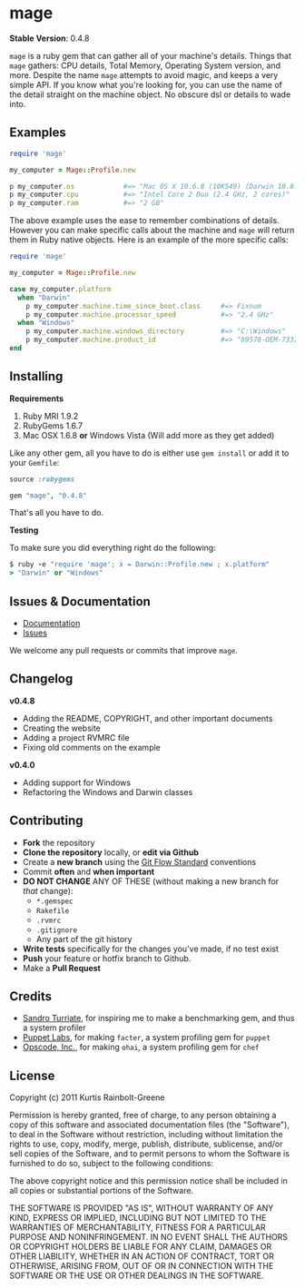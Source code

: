 mage
====

**Stable Version**: 0.4.8

`mage` is a ruby gem that can gather all of your machine's details.
Things that `mage` gathers: CPU details, Total Memory, Operating System version, and more.
Despite the name `mage` attempts to avoid magic, and keeps a very simple API.
If you know what you're looking for, you can use the name of the detail straight on the machine object.
No obscure dsl or details to wade into.


Examples
--------

``` ruby
require 'mage'

my_computer = Mage::Profile.new

p my_computer.os            #=> "Mac OS X 10.6.8 (10K549) (Darwin 10.8.0, 32-bit)"
p my_computer.cpu           #=> "Intel Core 2 Duo (2.4 GHz, 2 cores)"
p my_computer.ram           #=> "2 GB"
```

The above example uses the ease to remember combinations of details.
However you can make specific calls about the machine and `mage` will return them in Ruby native objects.
Here is an example of the more specific calls:

``` ruby
require 'mage'

my_computer = Mage::Profile.new

case my_computer.platform
  when "Darwin"
    p my_computer.machine.time_since_boot.class     #=> Fixnum
    p my_computer.machine.processor_speed           #=> "2.4 GHz"
  when "Windows"
    p my_computer.machine.windows_directory         #=> "C:\Windows"
    p my_computer.machine.product_id                #=> "89578-OEM-7332157-00061"
end
```


Installing
----------

**Requirements**

1. Ruby MRI 1.9.2
2. RubyGems 1.6.7
3. Mac OSX 1.6.8 **or** Windows Vista (Will add more as they get added)

Like any other gem, all you have to do is either use `gem install` or add it to your `Gemfile`:

``` ruby
source :rubygems

gem "mage", "0.4.8"
```

That's all you have to do.

**Testing**

To make sure you did everything right do the following:

``` ruby
$ ruby -e "require 'mage'; x = Darwin::Profile.new ; x.platform"
> "Darwin" or "Windows"
```


Issues & Documentation
----------------------

* [Documentation](http://krainboltgreene.github.com/mage/documentation)
* [Issues](https://github.com/krainboltgreene/mage/issues)

We welcome any pull requests or commits that improve `mage`.


Changelog
---------

**v0.4.8**

* Adding the README, COPYRIGHT, and other important documents
* Creating the website
* Adding a project RVMRC file
* Fixing old comments on the example

**v0.4.0**

* Adding support for Windows
* Refactoring the Windows and Darwin classes


Contributing
------------

* **Fork** the repository
* **Clone the repository** locally, or **edit via Github**
* Create a **new branch** using the [Git Flow Standard](http://yakiloo.com/getting-started-git-flow/) conventions
* Commit **often** and **when important**
* **DO NOT CHANGE** ANY OF THESE (without making a new branch for *that* change):
  * `*.gemspec`
  * `Rakefile`
  * `.rvmrc`
  * `.gitignore`
  * Any part of the git history
* **Write tests** specifically for the changes you've made, if no test exist
* **Push** your feature or hotfix branch to Github.
* Make a **Pull Request**


Credits
-------

* [Sandro Turriate](https://github.com/sandro), for inspiring me to make a benchmarking gem, and thus a system profiler
* [Puppet Labs](https://github.com/puppetlabs), for making `facter`, a system profiling gem for `puppet`
* [Opscode, Inc.](https://github.com/opscode), for making `ohai`, a system profiling gem for `chef`


License
-------

Copyright (c) 2011 Kurtis Rainbolt-Greene

Permission is hereby granted, free of charge, to any person obtaining
a copy of this software and associated documentation files (the
"Software"), to deal in the Software without restriction, including
without limitation the rights to use, copy, modify, merge, publish,
distribute, sublicense, and/or sell copies of the Software, and to
permit persons to whom the Software is furnished to do so, subject to
the following conditions:

The above copyright notice and this permission notice shall be
included in all copies or substantial portions of the Software.

THE SOFTWARE IS PROVIDED "AS IS", WITHOUT WARRANTY OF ANY KIND,
EXPRESS OR IMPLIED, INCLUDING BUT NOT LIMITED TO THE WARRANTIES OF
MERCHANTABILITY, FITNESS FOR A PARTICULAR PURPOSE AND
NONINFRINGEMENT. IN NO EVENT SHALL THE AUTHORS OR COPYRIGHT HOLDERS BE
LIABLE FOR ANY CLAIM, DAMAGES OR OTHER LIABILITY, WHETHER IN AN ACTION
OF CONTRACT, TORT OR OTHERWISE, ARISING FROM, OUT OF OR IN CONNECTION
WITH THE SOFTWARE OR THE USE OR OTHER DEALINGS IN THE SOFTWARE.
